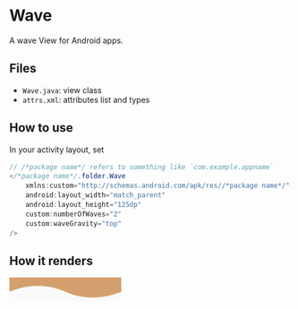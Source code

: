 # Wave
A wave View for Android apps.

## Files
- `Wave.java`: view class
- `attrs.xml`: attributes list and types

## How to use
In your activity layout, set
```Java
// /*package name*/ refers to something like `com.example.appname`
</*package name*/.folder.Wave
	xmlns:custom="http://schemas.android.com/apk/res//*package name*/"
	android:layout_width="match_parent"
	android:layout_height="125dp"
	custom:numberOfWaves="2"
	custom:waveGravity="top"
/>
```

## How it renders
<img src="screenshot/wave.png" alt="Wave example" width="200"/>
